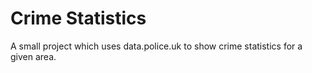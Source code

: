 # Crime Statistics

A small project which uses data.police.uk to show crime statistics for a given area.
